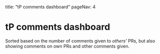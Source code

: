 <frontmatter>
title: "tP comments dashboard"
pageNav: 4
</frontmatter>

<h1 class="display-4">tP comments dashboard</h1>

Sorted based on the number of comments given to _others'_ PRs, but also showing comments on own PRs and other comments given.

<include src="{{ module | lower }}/tp-comments-panels.mbdf" />
